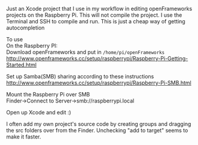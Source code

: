 Just an Xcode project that I use in my workflow in editing openFrameworks projects on the Raspberry Pi. 
This will not compile the project. I use the Terminal and SSH to compile and run. This is just a cheap way of getting autocompletion

To use   
On the Raspberry PI:   
Download openFrameworks and put in `/home/pi/openFrameworks`   
http://www.openframeworks.cc/setup/raspberrypi/Raspberry-Pi-Getting-Started.html

Set up Samba(SMB) sharing according to these instructions   
http://www.openframeworks.cc/setup/raspberrypi/Raspberry-Pi-SMB.html

Mount the Raspberry Pi over SMB   
Finder->Connect to Server->smb://raspberrypi.local

Open up Xcode and edit :)

I often add my own project's source code by creating groups and dragging the src folders over from the Finder. Unchecking "add to target" seems to make it faster.




